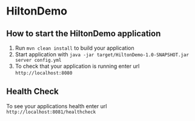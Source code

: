 # HiltonDemo

How to start the HiltonDemo application
---

1. Run `mvn clean install` to build your application
1. Start application with `java -jar target/HiltonDemo-1.0-SNAPSHOT.jar server config.yml`
1. To check that your application is running enter url `http://localhost:8080`

Health Check
---

To see your applications health enter url `http://localhost:8081/healthcheck`
